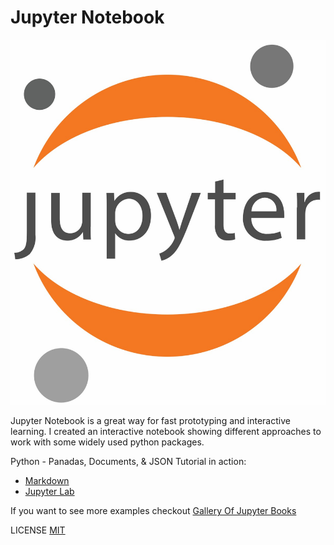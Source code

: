 # Jupyter Notebook
![Alt Text](./1200px-Jupyter_logo.svg.jpg)

Jupyter Notebook is a great way for fast prototyping and interactive learning. I created an interactive notebook showing different approaches to work with some widely used python packages.

Python - Panadas, Documents, & JSON Tutorial in action:
- [Markdown](./python_tutorial.ipynb)
- [Jupyter Lab](https://anaconda.cloud/share/notebooks/3e3048c2-ad77-4cd0-a106-c2ce9761f823/overview)

If you want to see more examples checkout [Gallery Of Jupyter Books](https://executablebooks.org/en/latest/gallery/)

LICENSE [MIT](./LICENSE)
